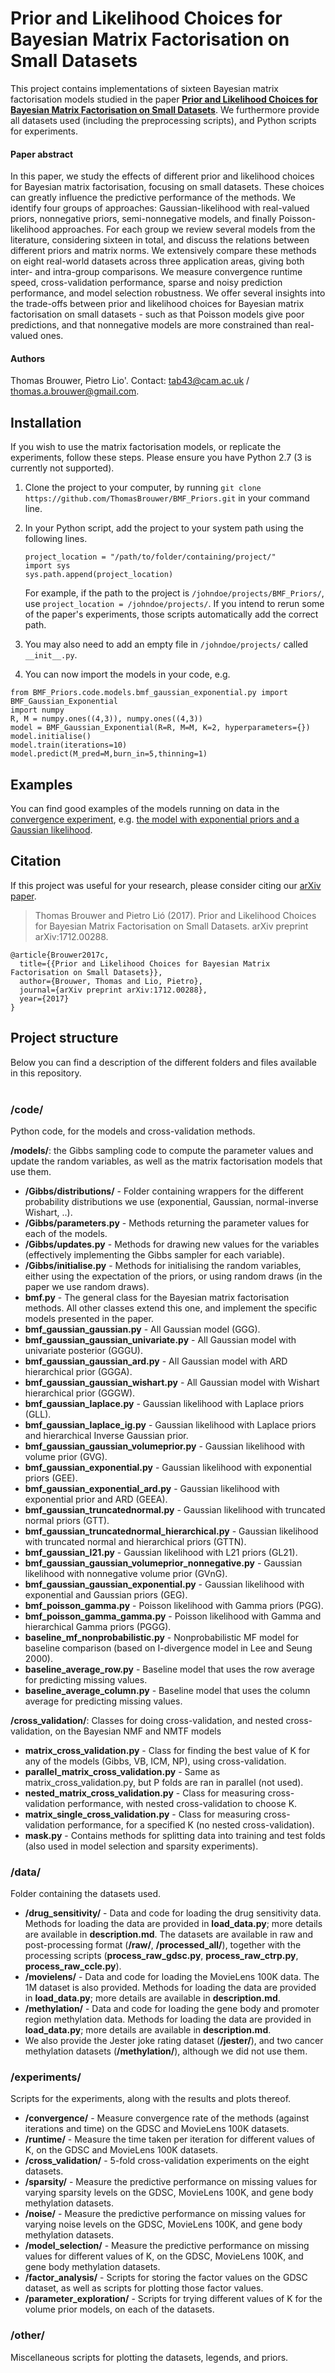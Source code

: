 # Prior and Likelihood Choices for Bayesian Matrix Factorisation on Small Datasets

This project contains implementations of sixteen Bayesian matrix factorisation models studied in the paper [**Prior and Likelihood Choices for Bayesian Matrix Factorisation on Small Datasets**](https://arxiv.org/abs/1712.00288). We furthermore provide all datasets used (including the preprocessing scripts), and Python scripts for experiments.

#### Paper abstract
In this paper, we study the effects of different prior and likelihood choices for Bayesian matrix factorisation, focusing on small datasets. These choices can greatly influence the predictive performance of the methods. We identify four groups of approaches: Gaussian-likelihood with real-valued priors, nonnegative priors, semi-nonnegative models, and finally Poisson-likelihood approaches. For each group we review several models from the literature, considering sixteen in total, and discuss the relations between different priors and matrix norms. We extensively compare these methods on eight real-world datasets across three application areas, giving both inter- and intra-group comparisons. We measure convergence runtime speed, cross-validation performance, sparse and noisy prediction performance, and model selection robustness. We offer several insights into the trade-offs between prior and likelihood choices for Bayesian matrix factorisation on small datasets - such as that Poisson models give poor predictions, and that nonnegative models are more constrained than real-valued ones.

#### Authors
Thomas Brouwer, Pietro Lio'. 
Contact: tab43@cam.ac.uk / thomas.a.brouwer@gmail.com.

## Installation 
If you wish to use the matrix factorisation models, or replicate the experiments, follow these steps. Please ensure you have Python 2.7 (3 is currently not supported). 
1. Clone the project to your computer, by running `git clone https://github.com/ThomasBrouwer/BMF_Priors.git` in your command line.
2. In your Python script, add the project to your system path using the following lines.  
   
   ``` 
   project_location = "/path/to/folder/containing/project/"
   import sys
   sys.path.append(project_location) 
   ```
   For example, if the path to the project is `/johndoe/projects/BMF_Priors/`, use `project_location = /johndoe/projects/`. 
   If you intend to rerun some of the paper's experiments, those scripts automatically add the correct path.
3. You may also need to add an empty file in `/johndoe/projects/` called `__init__.py`.
4. You can now import the models in your code, e.g.
```
from BMF_Priors.code.models.bmf_gaussian_exponential.py import BMF_Gaussian_Exponential
import numpy
R, M = numpy.ones((4,3)), numpy.ones((4,3))
model = BMF_Gaussian_Exponential(R=R, M=M, K=2, hyperparameters={})
model.initialise()
model.train(iterations=10)
model.predict(M_pred=M,burn_in=5,thinning=1)
```

## Examples
You can find good examples of the models running on data in the [convergence experiment](./experiments/convergence/convergence_experiment.py), e.g. [the model with exponential priors and a Gaussian likelihood](./experiments/convergence/drug_sensitivity_gdsc/gaussian_exponential.py).

## Citation
If this project was useful for your research, please consider citing our [arXiv paper](https://arxiv.org/abs/1712.00288).
> Thomas Brouwer and Pietro Lió (2017). Prior and Likelihood Choices for Bayesian Matrix Factorisation on Small Datasets. arXiv preprint arXiv:1712.00288.
```
@article{Brouwer2017c,
  title={{Prior and Likelihood Choices for Bayesian Matrix Factorisation on Small Datasets}},
  author={Brouwer, Thomas and Lio, Pietro},
  journal={arXiv preprint arXiv:1712.00288},
  year={2017}
}
```

## Project structure
<summary>Below you can find a description of the different folders and files available in this repository.</summary>

<br>

### /code/
Python code, for the models and cross-validation methods.

**/models/**: the Gibbs sampling code to compute the parameter values and update the random variables, as well as the matrix factorisation models that use them.
- **/Gibbs/distributions/** - Folder containing wrappers for the different probability distributions we use (exponential, Gaussian, normal-inverse Wishart, ..).
- **/Gibbs/parameters.py** - Methods returning the parameter values for each of the models.
- **/Gibbs/updates.py** - Methods for drawing new values for the variables (effectively implementing the Gibbs sampler for each variable).
- **/Gibbs/initialise.py** - Methods for initialising the random variables, either using the expectation of the priors, or using random draws (in the paper we use random draws).
- **bmf.py** - The general class for the Bayesian matrix factorisation methods. All other classes extend this one, and implement the specific models presented in the paper.
- **bmf_gaussian_gaussian.py** - All Gaussian model (GGG).
- **bmf_gaussian_gaussian_univariate.py** - All Gaussian model with univariate posterior (GGGU).
- **bmf_gaussian_gaussian_ard.py** - All Gaussian model with ARD hierarchical prior (GGGA).
- **bmf_gaussian_gaussian_wishart.py** - All Gaussian model with Wishart hierarchical prior (GGGW).
- **bmf_gaussian_laplace.py** - Gaussian likelihood with Laplace priors (GLL).
- **bmf_gaussian_laplace_ig.py** - Gaussian likelihood with Laplace priors and hierarchical Inverse Gaussian prior.
- **bmf_gaussian_gaussian_volumeprior.py** - Gaussian likelihood with volume prior (GVG).
- **bmf_gaussian_exponential.py** - Gaussian likelihood with exponential priors (GEE).
- **bmf_gaussian_exponential_ard.py** - Gaussian likelihood with exponential prior and ARD (GEEA).
- **bmf_gaussian_truncatednormal.py** - Gaussian likelihood with truncated normal priors (GTT).
- **bmf_gaussian_truncatednormal_hierarchical.py** - Gaussian likelihood with truncated normal and hierarchical priors (GTTN).
- **bmf_gaussian_l21.py** - Gaussian likelihood with L21 priors (GL21).
- **bmf_gaussian_gaussian_volumeprior_nonnegative.py** - Gaussian likelihood with nonnegative volume prior (GVnG).
- **bmf_gaussian_gaussian_exponential.py** - Gaussian likelihood with exponential and Gaussian priors (GEG).
- **bmf_poisson_gamma.py** - Poisson likelihood with Gamma priors (PGG).
- **bmf_poisson_gamma_gamma.py** - Poisson likelihood with Gamma and hierarchical Gamma priors  (PGGG).
- **baseline_mf_nonprobabilistic.py** - Nonprobabilistic MF model for baseline comparison (based on I-divergence model in Lee and Seung 2000).
- **baseline_average_row.py** - Baseline model that uses the row average for predicting missing values.
- **baseline_average_column.py** - Baseline model that uses the column average for predicting missing values.

**/cross_validation/**: Classes for doing cross-validation, and nested cross-validation, on the Bayesian NMF and NMTF models
- **matrix_cross_validation.py** - Class for finding the best value of K for any of the models (Gibbs, VB, ICM, NP), using cross-validation.
- **parallel_matrix_cross_validation.py** - Same as matrix_cross_validation.py, but P folds are ran in parallel (not used).
- **nested_matrix_cross_validation.py** - Class for measuring cross-validation performance, with nested cross-validation to choose K.
- **matrix_single_cross_validation.py** - Class for measuring cross-validation performance, for a specified K (no nested cross-validation).
- **mask.py** - Contains methods for splitting data into training and test folds (also used in model selection and sparsity experiments).

### /data/
Folder containing the datasets used.
- **/drug_sensitivity/** - Data and code for loading the drug sensitivity data. Methods for loading the data are provided in **load_data.py**; more details are available in **description.md**. The datasets are available in raw and post-processing format (**/raw/**, **/processed_all/**), together with the processing scripts (**process_raw_gdsc.py**, **process_raw_ctrp.py**, **process_raw_ccle.py**).
- **/movielens/** - Data and code for loading the MovieLens 100K data. The 1M dataset is also provided. Methods for loading the data are provided in **load_data.py**; more details are available in **description.md**.
- **/methylation/** - Data and code for loading the gene body and promoter region methylation data. Methods for loading the data are provided in **load_data.py**; more details are available in **description.md**.
- We also provide the Jester joke rating dataset (**/jester/**), and two cancer methylation datasets (**/methylation/**), although we did not use them.

### /experiments/
Scripts for the experiments, along with the results and plots thereof.
- **/convergence/** - Measure convergence rate of the methods (against iterations and time) on the GDSC and MovieLens 100K datasets.
- **/runtime/** - Measure the time taken per iteration for different values of K, on the GDSC and MovieLens 100K datasets.
- **/cross_validation/** - 5-fold cross-validation experiments on the eight datasets.
- **/sparsity/** - Measure the predictive performance on missing values for varying sparsity levels on the GDSC, MovieLens 100K, and gene body methylation datasets.
- **/noise/** - Measure the predictive performance on missing values for varying noise levels on the GDSC, MovieLens 100K, and gene body methylation datasets.
- **/model_selection/** - Measure the predictive performance on missing values for different values of K, on the GDSC, MovieLens 100K, and gene body methylation datasets.
- **/factor_analysis/** - Scripts for storing the factor values on the GDSC dataset, as well as scripts for plotting those factor values.
- **/parameter_exploration/** - Scripts for trying different values of K for the volume prior models, on each of the datasets.

### /other/
Miscellaneous scripts for plotting the datasets, legends, and priors.

</br>
